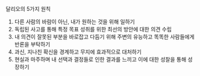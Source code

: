 달리오의 5가지 원칙

1. 다른 사람의 바람이 아닌, 내가 원하는 것을 위해 일하기
1. 독립된 사고를 통해 특정 목표 성취를 위한 최선의 방안에 대한 의견 수립
1. 내 의견이 잘못된 부분을 바로잡고 다듬기 위해 주변의 유능하고 똑똑한 사람들에게 반론을 부탁하기
1. 과신, 지나친 확신을 경계하고 무지에 효과적으로 대처하기
1. 현실과 마주하며 내 선택과 결정들로 인한 결과를 느끼고 이에 대한 성찰을 통해 성장하기